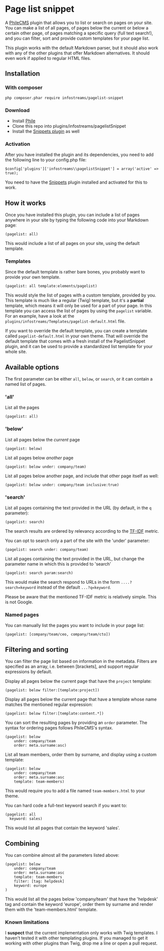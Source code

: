 # Page list snippet

A [PhileCMS](https://github.com/PhileCMS/Phile) plugin that allows you to list or search on pages
on your site. You can make a list of all pages, of pages below the current or below a certain other
page, of pages matching a specific query (full text search!), and you can filter, sort and provide
custom templates for your page list.

This plugin works with the default Markdown parser, but it should also work with any of the other
plugins that offer Markdown alternatives. It should even work if applied to regular HTML files.

## Installation

### With composer

    php composer.phar require infostreams/pagelist-snippet

### Download

* Install [Phile](https://github.com/PhileCMS/Phile)
* Clone this repo into plugins/infostreams/pagelistSnippet
* Install the [Snippets plugin](https://github.com/infostreams/snippets) as well


### Activation

After you have installed the plugin and its dependencies, you need to add the following line to your config.php file:

    $config['plugins']['infostreams\\pagelistSnippet'] = array('active' => true);

You need to have the [Snippets](https://github.com/infostreams/snippets) plugin installed and
activated for this to work.

## How it works
Once you have installed this plugin, you can include a list of pages anywhere in your site by
typing the following code into your Markdown page:

    (pagelist: all)

This would include a list of all pages on your site, using the default template.

### Templates
Since the default template is rather bare bones, you probably want to provide your own template.

    (pagelist: all template:elements/pagelist)

This would style the list of pages with a custom template, provided by you. This template is much
like a regular (Twig) template, but it's a **partial** template, which means it will only be used
for a part of your page. In this template you can access the list of pages by using the `pagelist`
variable. For an example, have a look at the `plugins/infostreams/Templates/pagelist-default.html`
file.

If you want to override the default template, you can create a template called
`pagelist-default.html` in your own theme. That will override the default template that comes with
a fresh install of the PagelistSnippet plugin, and it can be used to provide a standardized list
template for your whole site.

## Available options

The first parameter can be either `all`, `below`, or `search`, or it can contain a named list of
pages.

### 'all'
List all the pages

    (pagelist: all)

### 'below'
List all pages below the *current* page

    (pagelist: below)

List all pages below *another* page

    (pagelist: below under: company/team)

List all pages below another page, and include that other page itself as well:

    (pagelist: below under: company/team inclusive:true)


### 'search'
List all pages containing the text provided in the URL (by default, in the `q` parameter):

    (pagelist: search)

The search results are ordered by relevancy according to the
[TF-IDF](https://en.wikipedia.org/wiki/Tf%E2%80%93idf) metric.

You can opt to search only a part of the site with the 'under' parameter:
 
    (pagelist: search under: company/team)

List all pages containing the text provided in the URL, but change the parameter name in which
this is provided to 'search'

    (pagelist: search param:search)

This would make the search respond to URLs in the form `....?search=keyword` instead of the
default `...?q=keyword`.

Please be aware that the mentioned TF-IDF metric is relatively simple. This is not Google.

### Named pages
You can manually list the pages you want to include in your page list:

    (pagelist: [company/team/ceo, company/team/cto])

## Filtering and sorting
You can filter the page list based on information in the metadata. Filters are specified as an array,
i.e. between [brackets], and support regular expressions by default.

Display all pages below the current page that have the `project` template:

    (pagelist: below filter:[template:project])

Display all pages below the current page that have a template whose name matches the mentioned
regular expression:

    (pagelist: below filter:[template:content.*])

You can sort the resulting pages by providing an `order` parameter. The syntax for ordering
pages follows PhileCMS's syntax.

    (pagelist: below
        under: company/team
        order: meta.surname:asc)

List all team members, order them by surname, and display using a custom template:

    (pagelist: below
        under: company/team
        order: meta.surname:asc
        template: team-members)

This would require you to add a file named `team-members.html` to your theme.

You can hard code a full-text keyword search if you want to:

    (pagelist: all
      keyword: sales)

This would list all pages that contain the keyword 'sales'.

## Combining
You can combine almost all the parameters listed above:

    (pagelist: below
        under: company/team
        order: meta.surname:asc
        template: team-members
        filter: [tag: helpdesk]
        keyword: europe
    )

This would list all the pages below 'company/team' that have the 'helpdesk' tag and contain the
keyword 'europe', order them by surname and render them with the 'team-members.html' template.


### Known limitations
I **suspect** that the current implementation only works with Twig templates. I haven't tested it
with other templating plugins. If you managed to get it working with other plugins than Twig,
drop me a line or open a pull request.
